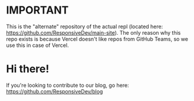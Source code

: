 # IMPORTANT

This is the "alternate" repository of the actual repl (located here: https://github.com/ResponsiveDev/main-site). The only reason why this repo exists is because Vercel doesn't like repos from GitHub Teams, so we use this in case of Vercel.

# Hi there!

If you're looking to contribute to our blog, go here: https://github.com/ResponsiveDev/blog
